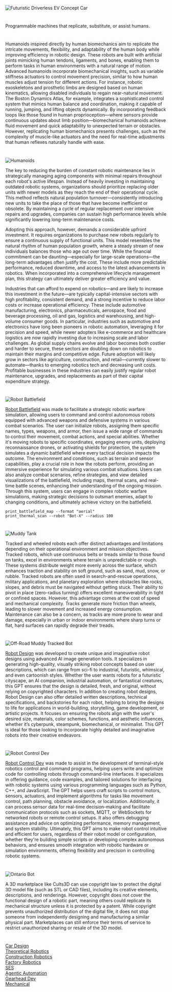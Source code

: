 ![Futuristic Driverless EV Concept Car](https://github.com/user-attachments/assets/029b672f-ac73-4dc6-a54e-246fb1d4e591)

#
Programmable machines that replicate, substitute, or assist humans.
#

Humanoids inspired directly by human biomechanics aim to replicate the intricate movements, flexibility, and adaptability of the human body while improving efficiency in robotic design. These robots are built with artificial joints mimicking human tendons, ligaments, and bones, enabling them to perform tasks in human environments with a natural range of motion. Advanced humanoids incorporate biomechanical insights, such as variable stiffness actuators to control movement precision, similar to how human muscles adjust tension for different actions. For instance, robotic exoskeletons and prosthetic limbs are designed based on human kinematics, allowing disabled individuals to regain near-natural movement. The Boston Dynamics Atlas, for example, integrates a sophisticated control system that mimics human balance and coordination, making it capable of running, jumping, and lifting objects dynamically. By incorporating feedback loops like those found in human proprioception—where sensors provide continuous updates about limb position—biomechanical humanoids achieve fluid movement and quick adaptability to unexpected terrain or obstacles. However, replicating human biomechanics presents challenges, such as the complexity of muscle-like actuators and the need for real-time adjustments that human reflexes naturally handle with ease.

#
![Humanoids](https://github.com/user-attachments/assets/236e84dc-21f6-4231-adf4-714610860c1a)

The key to reducing the burden of constant robotic maintenance lies in strategically managing aging components with minimal repairs throughout each robot's active lifespan. Instead of heavily investing in maintaining outdated robotic systems, organizations should prioritize replacing older units with newer models as they reach the end of their operational cycle. This method reflects natural population turnover—consistently introducing new units to take the place of those that have become inefficient or obsolete. By maintaining a cycle of regular replacement over intensive repairs and upgrades, companies can sustain high performance levels while significantly lowering long-term maintenance costs.

Adopting this approach, however, demands a considerable upfront investment. It requires organizations to purchase new robots regularly to ensure a continuous supply of functional units. This model resembles the natural rhythm of human population growth, where a steady stream of new individuals balances those who age out over time. While the financial commitment can be daunting—especially for large-scale operations—the long-term advantages often justify the cost. These include more predictable performance, reduced downtime, and access to the latest advancements in robotics. When incorporated into a comprehensive lifecycle management plan, this strategy can ultimately deliver greater efficiency and value.

Industries that can afford to expend on robotics—and are likely to increase this investment in the future—are typically capital-intensive sectors with high profitability, consistent demand, and a strong incentive to reduce labor costs or increase operational efficiency. These include automotive manufacturing, electronics, pharmaceuticals, aerospace, food and beverage processing, oil and gas, logistics and warehousing, and high-volume consumer goods. In particular, industries such as automotive and electronics have long been pioneers in robotic automation, leveraging it for precision and speed, while newer adopters like e-commerce and healthcare logistics are now rapidly investing due to increasing scale and labor challenges. As global supply chains evolve and labor becomes both costlier and harder to secure, these sectors are doubling down on robotics to maintain their margins and competitive edge. Future adoption will likely grow in sectors like agriculture, construction, and retail—currently slower to automate—thanks to emerging robotics tech and decreasing unit costs. Profitable businesses in these industries can easily justify regular robot maintenance, upgrades, and replacements as part of their capital expenditure strategy.

#

![Robot Battlefield](https://github.com/user-attachments/assets/d2e28525-9147-457b-8b51-cfd85e496bf5)

[Robot Battlefield](https://chatgpt.com/g/g-68301addd4648191bcc1026a9fa4bf3f-robot-battlefield) was made to facilitate a strategic robotic warfare simulation, allowing users to command and control autonomous robots equipped with advanced weapons and defensive systems in various combat scenarios. The user can initialize robots, assigning them specific names, types, weapons, and armor, then issue a wide range of commands to control their movement, combat actions, and special abilities. Whether it's moving robots to specific coordinates, engaging enemy units, deploying reconnaissance drones, or activating shields for protection, the system simulates a dynamic battlefield where every tactical decision impacts the outcome. The environment and conditions, such as terrain and sensor capabilities, play a crucial role in how the robots perform, providing an immersive experience for simulating various combat situations. Users can also analyze combat scenarios, refine strategies, and view detailed visualizations of the battlefield, including maps, thermal scans, and real-time battle scenes, enhancing their understanding of the ongoing mission. Through this system, users can engage in complex robotic warfare simulations, making strategic decisions to outsmart enemies, adapt to changing conditions, and ultimately achieve victory on the battlefield.

`print_battlefield_map --format "aerial"`
<br>
`print_thermal_scan --robot "Bot-X" --radius 100`

#

![Muddy Tank](https://github.com/user-attachments/assets/42406aa5-86a1-414e-850b-f4766b233398)

Tracked and wheeled robots each offer distinct advantages and limitations depending on their operational environment and mission objectives. Tracked robots, which use continuous belts or treads similar to those found on tanks, excel in environments where terrain is unpredictable or rough. These systems distribute weight more evenly across the surface, which enhances traction and stability on soft ground, such as sand, mud, snow, or rubble. Tracked robots are often used in search-and-rescue operations, military applications, and planetary exploration where obstacles like rocks, slopes, and debris must be navigated without getting stuck. Their ability to pivot in place (zero-radius turning) offers excellent maneuverability in tight or confined spaces. However, this advantage comes at the cost of speed and mechanical complexity. Tracks generate more friction than wheels, leading to slower movement and increased energy consumption. Maintenance can also be a concern, as tracks are more prone to wear and damage, especially in urban or indoor environments where sharp turns or flat, hard surfaces can rapidly degrade their treads.

#

![Off-Road Muddy Tracked Bot](https://github.com/user-attachments/assets/3a1b4c62-8e0c-4858-a941-fcfad3d2dc6f)

[Robot Design](https://chatgpt.com/g/g-67d3107cddd88191913f4af954e48e19-robot-design) was developed  to create unique and imaginative robot designs using advanced AI image generation tools. It specializes in generating high-quality, visually striking robot concepts based on user descriptions, which can range from sci-fi to industrial, futuristic, whimsical, and even cartoonish styles. Whether the user wants robots for a futuristic cityscape, an AI companion, industrial automation, or fantastical creatures, this GPT ensures that the design is detailed, fresh, and original, without relying on copyrighted characters. In addition to creating robot designs, Robot Design can also offer detailed written descriptions, technical specifications, and backstories for each robot, helping to bring the designs to life for applications in world-building, storytelling, game development, or artistic projects. It focuses on ensuring the robots align with the user's desired size, materials, color schemes, functions, and aesthetic influences, whether it’s cyberpunk, steampunk, biomechanical, or minimalist. This GPT is ideal for those looking to incorporate highly detailed and imaginative robots into their creative endeavors.

#

![Robot Control Dev](https://github.com/user-attachments/assets/936b4a6a-ad84-42ec-99f0-5c7731f8a4f1)

[Robot Control Dev](https://chatgpt.com/g/g-6830424594c88191a652bd5140074fc7-robot-control-dev) was made to assist in the development of terminal-style robotics control and command programs, helping users write and optimize code for controlling robots through command-line interfaces. It specializes in offering guidance, code examples, and tailored solutions for interfacing with robotic systems using various programming languages such as Python, C++, and JavaScript. The GPT helps users craft scripts to control motors, sensors, actuators, and implement algorithms for tasks like movement control, path planning, obstacle avoidance, or localization. Additionally, it can process sensor data for real-time decision-making and facilitate communication protocols such as sockets, MQTT, or WebSockets for networked robots or remote control setups. It also offers debugging assistance and advice on optimizing performance, memory management, and system stability. Ultimately, this GPT aims to make robot control intuitive and efficient for users, regardless of their robot model or configuration, whether they're building simple scripts or developing complex autonomous behaviors, and ensures smooth integration with robotic hardware or simulation environments, offering flexibility and precision in controlling robotic systems.

#

![Ontario Bot](https://github.com/user-attachments/assets/50e95954-744c-49f8-bdc4-c10384e7b7a8)

A 3D marketplace like Cults3D can use copyright law to protect the digital 3D model file (such as STL or CAD files), including its creative elements, descriptions, and renderings. However, copyright does not cover the functional design of a robotic part, meaning others could replicate its mechanical structure unless it is protected by a patent. While copyright prevents unauthorized distribution of the digital file, it does not stop someone from independently designing and manufacturing a similar physical part. Marketplaces can still enforce their terms of service to restrict unauthorized sharing or resale of the 3D model.

#

[Car Design](https://chatgpt.com/g/g-EPHgYBaHt-car-design)
<br>
[Theoretical Robotics](https://chatgpt.com/g/g-67b4b6e1d880819188bebf470b2a9659-theoretical-robotics)
<br>
[Construction Robotics](https://chatgpt.com/g/g-676b896b267c8191b886c0651ddb5890-construction-robotics)
<br>
[Factory Robotics](https://chatgpt.com/g/g-67910b9a76dc8191a236980332d01d38-factory-robotics)
<br>
[SES](https://github.com/sourceduty/Self-Excited_Motor)
<br>
[Agentic Automation](https://github.com/sourceduty/Agentic_Automation)
<br>
[Gearhead Dev](https://chatgpt.com/g/g-68384797d5608191a99546894faa0c44-gearhead-dev)
<br>
[Mechanical](https://github.com/sourceduty/Mechanical)
